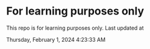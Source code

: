 # For learning purposes only
This repo is for learning purposes only.
Last updated at

Thursday, February 1, 2024 4:23:33 AM

